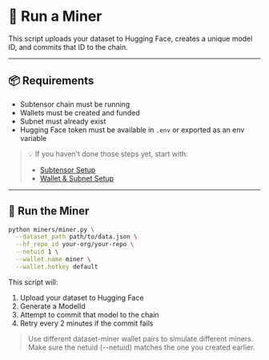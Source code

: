 # 🧠 Run a Miner

This script uploads your dataset to Hugging Face, creates a unique model ID, and commits that ID to the chain.

---

## 📦 Requirements

- Subtensor chain must be running  
- Wallets must be created and funded  
- Subnet must already exist  
- Hugging Face token must be available in `.env` or exported as an env variable

> 💡 If you haven’t done those steps yet, start with:
> - [Subtensor Setup](./subtensor-setup.md)
> - [Wallet & Subnet Setup](./wallets-and-subnet.md)

---

## 🚀 Run the Miner

```sh
python miners/miner.py \
  --dataset_path path/to/data.json \
  --hf_repo_id your-org/your-repo \
  --netuid 1 \
  --wallet.name miner \
  --wallet.hotkey default
```

This script will:
1. Upload your dataset to Hugging Face
2. Generate a ModelId
3. Attempt to commit that model to the chain
4. Retry every 2 minutes if the commit fails

> Use different dataset-miner wallet pairs to simulate different miners. \
> Make sure the netuid (--netuid) matches the one you created earlier.